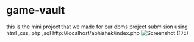 # game-vault
this is the mini project that we made for our dbms  project submision using html ,css, php ,sql
http://localhost/abhishek/index.php
![Screenshot (175)](https://github.com/VidhiJais/game-vault/assets/120114811/8f913dd4-5432-4e07-8afe-1345f19fca41)
